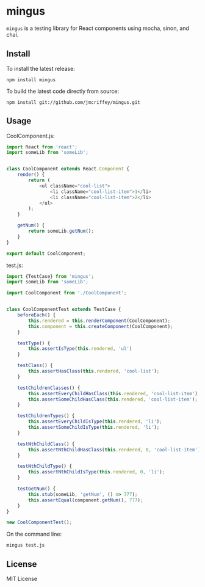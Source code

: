 # mingus

`mingus` is a testing library for React components using mocha, sinon, and chai.

## Install

To install the latest release:
```shell
npm install mingus
```

To build the latest code directly from source:
```shell
npm install git://github.com/jmcriffey/mingus.git
```

## Usage

CoolComponent.js:
```js
import React from 'react';
import someLib from 'someLib';


class CoolComponent extends React.Component {
    render() {
        return (
            <ul className="cool-list">
                <li className="cool-list-item">1</li>
                <li className="cool-list-item">2</li>
            </ul>
        );
    }

    getNum() {
        return someLib.getNum();
    }
}

export default CoolComponent;
```

test.js:
```js
import {TestCase} from 'mingus';
import someLib from 'someLib';

import CoolComponent from './CoolComponent';


class CoolComponentTest extends TestCase {
    beforeEach() {
        this.rendered = this.renderComponent(CoolComponent);
        this.component = this.createComponent(CoolComponent);
    }

    testType() {
        this.assertIsType(this.rendered, 'ul')
    }

    testClass() {
        this.assertHasClass(this.rendered, 'cool-list');
    }

    testChildrenClasses() {
        this.assertEveryChildHasClass(this.rendered, 'cool-list-item');
        this.assertSomeChildHasClass(this.rendered, 'cool-list-item');
    }

    testChildrenTypes() {
        this.assertEveryChildIsType(this.rendered, 'li');
        this.assertSomeChildIsType(this.rendered, 'li');
    }

    testNthChildClass() {
        this.assertNthChildHasClass(this.rendered, 0, 'cool-list-item');
    }

    testNthChildType() {
        this.assertNthChildIsType(this.rendered, 0, 'li');
    }

    testGetNum() {
        this.stub(someLib, 'getNum', () => 777);
        this.assertEqual(component.getNum(), 777);
    }
}

new CoolComponentTest();
```

On the command line:
```shell
mingus test.js
```

## License

MIT License
